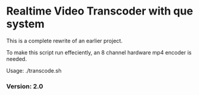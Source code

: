# Realtime Video Transcoder with que system

This is a complete rewrite of an earlier project.

To make this script run effeciently, an 8 channel hardware mp4 encoder is needed.

Usage: ./transcode.sh

### Version: 2.0
